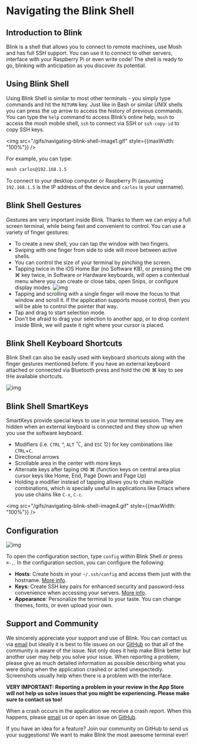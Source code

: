 # Navigating the Blink Shell

## Introduction to Blink

Blink is a shell that allows you to connect to remote machines, use Mosh and has full SSH support. You can use it to connect to other servers, interface with your Raspberry Pi or even write code! The shell is ready to go, blinking with anticipation as you discover its potential.

## Using Blink Shell

Using Blink Shell is similar to most other terminals - you simply type commands and hit the `RETURN` key. Just like in Bash or similar UNIX shells you can press the up arrow to access the history of previous commands. You can type the `help` command to access Blink’s online help, `mosh` to access the mosh mobile shell, `ssh` to connect via SSH or `ssh-copy-id` to copy SSH keys.

<img src="/gifs/navigating-blink-shell-image1.gif" style={{maxWidth: "100%"}} />

For example, you can type:

```bash
mosh carlos@192.168.1.5
```

To connect to your desktop computer or Raspberry Pi (assuming `192.168.1.5` is the IP address of the device and `carlos` is your username).

## Blink Shell Gestures

Gestures are very important inside Blink. Thanks to them we can enjoy a full screen terminal, while being fast and convenient to control. You can use a variety of finger gestures:

* To create a new shell, you can tap the window with two fingers.
* Swiping with one finger from side to side will move between active shells.
* You can control the size of your terminal by pinching the screen.
* Tapping twice in the iOS Home Bar (no Software KB), or pressing the `CMD` ⌘ key twice, in Software or Hardware keyboards, will open a contextual menu where you can create or close tabs, open Snips, or configure display modes.
![img](./navigation/navigating-blink-shell-contextual-bar.jpg)
* Tapping and scrolling with a single finger will move the focus to that window and scroll it. If the application supports mouse control, then you will be able to control the pointer that way.
* Tap and drag to start selection mode.
* Don't be afraid to drag your selection to another app, or to drop content inside Blink, we will paste it right where your cursor is placed.

## Blink Shell Keyboard Shortcuts

Blink Shell can also be easily used with keyboard shortcuts along with the finger gestures mentioned before. If you have an external keyboard attached or connected via Bluetooth press and hold the `CMD` ⌘ key to see tHe available shortcuts.

![img](./navigation/navigating-blink-shell-image3.png)

## Blink Shell SmartKeys

SmartKeys provide special keys to use in your terminal session. They are hidden when an external keyboard is connected and they show up when you use the software keyboard.

- Modifiers (i.e. `CTRL` ^, `ALT` ⌥, and `ESC` ⎋) for key combinations like `CTRL`+`C`.
- Directional arrows
- Scrollable area in the center with more keys
- Alternate keys after taping `CMD` ⌘ (function keys on central area plus cursor keys like Home, End, Page Down and Page Up)
- Holding a modifier instead of tapping allows you to chain multiple combinations, which is specially useful in applications like Emacs where you use chains like `C-x`, `C-c`.

<img src="/gifs/navigating-blink-shell-image4.gif" style={{maxWidth: "100%"}} />

## Configuration

![img](./navigation/navigating-blink-shell-image5.png)

To open the configuration section, type `config` within Blink Shell or press `⌘-,`. In the configuration section, you can configure the following:

- **Hosts**: Create hosts in your `~/.ssh/config` and access them just with the hostname. [More info](/basics/hosts).
- **Keys**: Create SSH key pairs for enhanced security and password-less convenience when accessing your servers. [More info](/basics/ssh-keys).
- **Appearance**: Personalize the terminal to your taste. You can change themes, fonts, or even upload your own.

## Support and Community

We sincerely appreciate your support and use of Blink. You can contact us via [email](mailto:hello@blink.sh) but ideally it is best to file issues on our [GitHub](https://github.com/blinksh/blink/issues) so that all of the community is aware of the issue. Not only does it help make Blink better but another user may help you solve your issue. When reporting a problem, please give as much detailed information as possible describing what you were doing when the application crashed or acted unexpectedly. Screenshots usually help when there is a problem with the interface.

**VERY IMPORTANT: Reporting a problem in your review in the App Store will not help us solve issues that you might be experiencing. Please make sure to contact us too!**

When a crash occurs in the application we receive a crash report. When this happens, please [email](mailto:hello@blink.sh) us or open an issue on [GitHub](https://github.com/blinksh/blink/issues).

If you have an idea for a feature? Join our community on GitHub to send us your suggestions! We want to make Blink the most awesome terminal ever!
